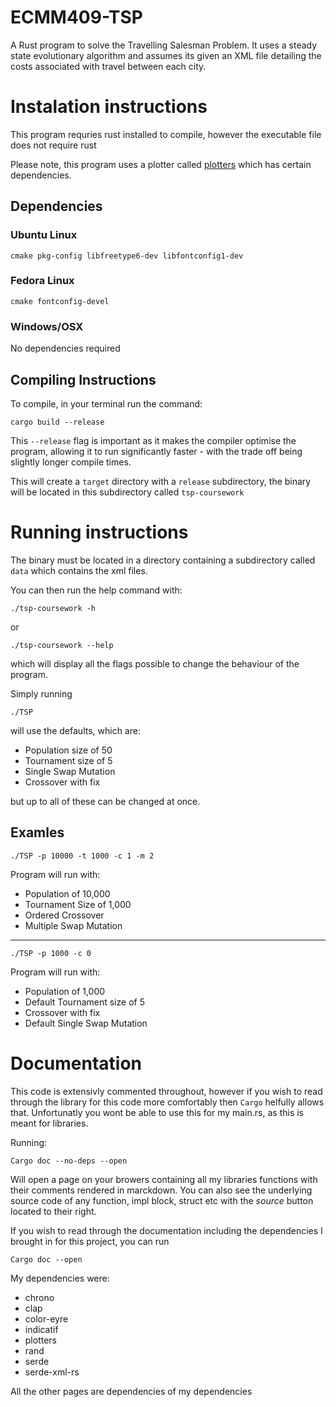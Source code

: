 # ECMM409-TSP
A Rust program to solve the Travelling Salesman Problem. It uses a steady state evolutionary algorithm and assumes its given an XML file detailing the costs associated with travel between each city.

# Instalation instructions

This program requries rust installed to compile, however the executable file does not require rust

Please note, this program uses a plotter called [plotters](https://github.com/plotters-rs/plotters) which has certain dependencies.  

## Dependencies

### Ubuntu Linux
`cmake pkg-config libfreetype6-dev libfontconfig1-dev`

### Fedora Linux
`cmake fontconfig-devel`

### Windows/OSX
No dependencies required

## Compiling Instructions

To compile, in your terminal run the command:

`cargo build --release`

This `--release` flag is important as it makes the compiler optimise the program, allowing it to run significantly faster - with the trade off being slightly longer
compile times.

This will create a `target` directory with a `release` subdirectory, the binary will be located in this subdirectory called `tsp-coursework`

# Running instructions

The binary must be located in a directory containing a subdirectory called `data` which contains the xml files.

You can then run the help command with:

`./tsp-coursework -h`

or 

`./tsp-coursework --help`

which will display all the flags possible to change the behaviour of the program.

Simply running

`./TSP`

will use the defaults, which are:
- Population size of 50
- Tournament size of 5
- Single Swap Mutation
- Crossover with fix

but up to all of these can be changed at once.

## Examles

`./TSP -p 10000 -t 1000 -c 1 -m 2`

Program will run with:
- Population of 10,000
- Tournament Size of 1,000
- Ordered Crossover
- Multiple Swap Mutation

---

`./TSP -p 1000 -c 0`

Program will run with:
- Population of 1,000
- Default Tournament size of 5
- Crossover with fix
- Default Single Swap Mutation

# Documentation

This code is extensivly commented throughout, however if you wish to read through the library for this code more comfortably then `Cargo` helfully allows that.
Unfortunatly you wont be able to use this for my main.rs, as this is meant for libraries.

Running:

`Cargo doc --no-deps --open`

Will open a page on your browers containing all my libraries functions with their comments rendered in marckdown. You can also see the underlying source code of 
any function, impl block, struct etc with the *source* button located to their right.

If you wish to read through the documentation including the dependencies I brought in for this project, you can run

`Cargo doc --open`

My dependencies were:
- chrono
- clap
- color-eyre
- indicatif
- plotters
- rand
- serde
- serde-xml-rs

All the other pages are dependencies of my dependencies

